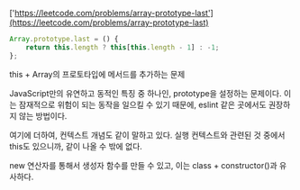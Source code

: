 ['https://leetcode.com/problems/array-prototype-last'](https://leetcode.com/problems/array-prototype-last)

```javascript
Array.prototype.last = () {
    return this.length ? this[this.length - 1] : -1;
};
```

this + Array의 프로토타입에 메서드를 추가하는 문제

JavaScript만의 유연하고 동적인 특징 중 하나인, prototype을 설정하는 문제이다. 이는 잠재적으로 위험이 되는 동작을 일으킬 수 있기 때문에, eslint 같은 곳에서도 권장하지 않는 방법이다.

여기에 더하여, 컨텍스트 개념도 같이 말하고 있다. 실행 컨텍스트와 관련된 것 중에서 this도 있으니까, 같이 나올 수 밖에 없다.

new 연산자를 통해서 생성자 함수를 만들 수 있고, 이는 class + constructor()과 유사하다.
